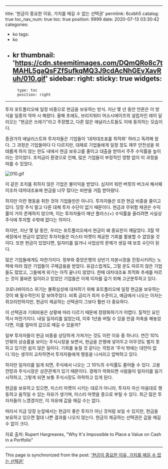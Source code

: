 
---
title: '현금이 중요한 이유, 가치를 매길 수 없는 선택권'
permlink: 6cxbh5
catalog: true
toc_nav_num: true
toc: true
position: 9999
date: 2020-07-13 03:30:42
categories:
- ko
tags:
- ko
- kr
thumbnail: 'https://cdn.steemitimages.com/DQmQRo8c7tMAHL5gaQsFZfSufkqMQ3J9cdAcNhGEvXavRuh/010.gif'
sidebar:
    right:
        sticky: true
widgets:
    -
        type: toc
        position: right
---


투자 포트폴리오에 일정 비중으로 현금을 보유하는 방식. 지난 몇 년 동안 언론은 이 방식을 일종의 악마 시 해왔다. 올해 초에도, 브리지워터 어소시에이츠의 설립자인 레이 달리오는 "현금은 쓰레기"라고 주장했고, 다른 많은 애널리스트들도 이에 동의하는 모습이다. ​

증권가의 애널리스트와 투자자들은 기업들이 '대차대조표를 최적화' 하라고 독려해 왔다. 그 과정은 기업들마다 다 다르지만, 대체로 기업들에게 일정 정도 재무 안전성을 위태롭게 하지 않는 한도 내에서 현금 보유고를 줄이고 대출을 받아서 주주 수익률을 높이라는 것이었다. 초저금리 환경으로 인해, 많은 기업들이 부정적인 영향 없이 이 과정을 따를 수 있었다.

![010.gif](https://cdn.steemitimages.com/DQmQRo8c7tMAHL5gaQsFZfSufkqMQ3J9cdAcNhGEvXavRuh/010.gif)

이 같은 조치를 취하지 않은 기업은 불이익을 받았다. 심지어 워런 버핏의 버크셔 해서웨이조차 대차대조표에 현금을 너무 많다는 비판을 거듭 받아왔다.​

하지만 이런 행동을 취한 것아 기업들만은 아니다. 투자자들은 또한 현금 비중을 줄이고 있다. 당장 주식 말고 다른 대체 투자 수단이 없기 때문이다. 현금과 무위험 채권은 수익률이 거의 존재하지 않으며, 이는 투자자들이 매년 플러스(+) 수익률을 올리려면 사실상 주식에 투자할 수밖에 없다는 의미다.​

하지만, 지난 몇 달 동안, 우리는 포트폴리오에서 현금이 왜 중요한지 깨달았다. 3월 약세장에서 현금이 없었던 투자자들은 미스터 마켓이 제공한 기회를 활용할 수 없었을 것이다. 또한 현금이 있었다면, 일자리를 잃거나 사업상의 문제가 생길 때 보호 수단이 된다.​

많은 기업들에게도 마찬가지다. 정부와 중앙은행의 상반기 자본시장을 진정시키려는 노력에 따라 많은 기업들이 구제금융을 받았다. 유감스럽게도, 그럴 운도 따르지 않은 기업들도 많았고, 그들에게 위기는 아직 끝나지 않았다. 한때 대차대조표 최적화 추세를 따르는 것이 올바른 일이라고 믿었던 기업들은 이제 이자를 갚기 위해 고군분투하고 있다.​

코로나바이러스 위기는 불확실성에 대처하기 위해 포트폴리오에 일정 현금을 보유하는 것이 왜 필수적인지 잘 보여주었다. 비록 금리가 최저 수준이고, 예금에서 나오는 이자는 쥐꼬리만하지만, 현금이 제공하는 선택권이 그보다 훨씬 더 중요하다.​

이 선택권과 기회비용은 상황에 따라 다르기 때문에 정량화하기가 어렵다. 질적인 요인 역시 마찬가지다. 내일 일자리를 잃었는데, 이후 1년을 버틸 수 있을 만큼 저축을 해놓았다면, 이를 얼마의 값으로 매길 수 있을까?​

일부 투자자들이 현금 비중을 상당하게 가져가는 것도 이런 이유 중 하나다. 연간 10% 안팎의 상승률을 보이는 주식시장을 보면서, 현금을 은행에 넣어두고 아무것도 벌지 못하고 있기란 쉽지 않은 일이다. 기회를 놓칠 것 같다는 걱정과 '주식 밖에는 대안이 없다.'라는 생각이 교차하면서 투자자들에게 행동을 나서라고 압박하고 있다.​

하지만 일자리를 잃게 되면, 주식에서 나오는 그 10%의 수익률도 줄어들 수 있다. 고용 전망과 주식시장은 상관관계가 있기 때문이다. 경제가 악화되면 사람들이 일자리를 잃기 시작하고, 그렇게 되면 보통 주식시장도 하락하고 있게 된다.​

현금을 보유하고 있으면, 미스터 마켓이 시키는 대로가 아니라, 투자자 자신 마음대로 행동하고 움직일 수 있는 자유가 생기며, 미스터 마켓을 종으로 부릴 수 있다. 최근 많은 투자자들이 느꼈겠지만, 이 자유에 값을 매길 수는 없다.​

따라서 지금 당장 눈앞에서는 현금이 좋은 투자가 아닌 것처럼 보일 수 있지만, 현금을 보유하고 있으면 절대 나쁜 결과를 나오지 않는다. 현금이 제공하는 선택권은 값을 매길 수 없이 크다.​

자료 출처: Rupert Hargreaves, "Why It's Impossible to Place a Value on Cash in a Portfolio"

- - -

This page is synchronized from the post: ['현금이 중요한 이유, 가치를 매길 수 없는 선택권'](https://steemit.com/@pius.pius/6cxbh5)

